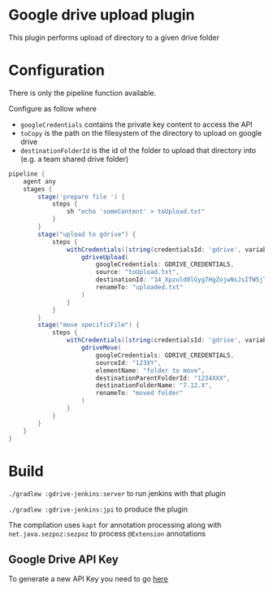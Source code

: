 # Google drive upload plugin

This plugin performs upload of directory to a given drive folder

# Configuration

There is only the pipeline function available.

Configure as follow where 

* `googleCredentials` contains the private key content to access the API
* `toCopy` is the path on the filesystem of the directory to upload on google drive
* `destinationFolderId` is the id of the folder to upload that directory into (e.g. a team shared drive folder)


```groovy
pipeline {
    agent any
    stages {
        stage('prepare file ') {
            steps {
                sh "echo 'someContent' > toUpload.txt"
            }
        }
        stage("upload to gdrive") {
            steps {
                withCredentials([string(credentialsId: 'gdrive', variable: 'GDRIVE_CREDENTIALS')]) {
                    gdriveUpload(
                        googleCredentials: GDRIVE_CREDENTIALS,
                        source: "toUpload.txt",
                        destinationId: "14_Xpzuld0lGyg7HgZojwNsJsITW5jTh9",
                        renameTo: "uploaded.txt"
                    )
                }
            }
        }
        stage("move specificFile") {
            steps {
                withCredentials([string(credentialsId: 'gdrive', variable: 'GDRIVE_CREDENTIALS')]) {
                    gdriveMove(
                        googleCredentials: GDRIVE_CREDENTIALS,
                        sourceId: "123XY",
                        elementName: "folder to move",    
                        destinationParentFolderId: "1234XXX", 
                        destinationFolderName: "7.12.X", 
                        renameTo: "moved folder"
                    )
                }
            }
        }
    }
}
```


# Build

`./gradlew :gdrive-jenkins:server` to run jenkins with that plugin

`./gradlew :gdrive-jenkins:jpi` to produce the plugin

The compilation uses `kapt` for annotation processing along with `net.java.sezpoz:sezpoz` to process `@Extension` annotations


## Google Drive API Key

To generate a new API Key you need to go [here](https://console.cloud.google.com/iam-admin/serviceaccounts)